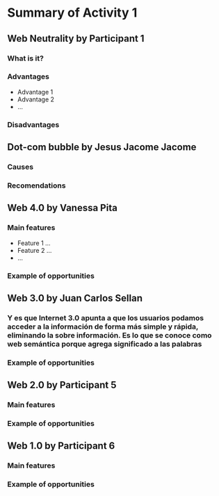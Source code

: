 # Summary of Activity 1


## Web Neutrality by Participant 1

### What is it?

### Advantages
  - Advantage 1
  - Advantage 2
  - ...

### Disadvantages


## Dot-com bubble by Jesus Jacome Jacome

### Causes

### Recomendations


## Web 4.0 by Vanessa Pita

### Main features
 - Feature 1 ...
 - Feature 2 ...
 - ...

### Example of opportunities


## Web 3.0 by Juan Carlos Sellan 

### Y es que Internet 3.0 apunta a que los usuarios podamos acceder a la información de forma más simple y rápida, eliminando la sobre información.  Es lo que se conoce como web semántica porque agrega significado a las palabras

### Example of opportunities


## Web 2.0 by Participant 5

### Main features

### Example of opportunities


## Web 1.0 by Participant 6

### Main features

### Example of opportunities
